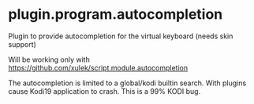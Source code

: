 # plugin.program.autocompletion
Plugin to provide autocompletion for the virtual keyboard (needs skin support)

Will be working only with https://github.com/xulek/script.module.autocompletion

The autocompletion is limited to a global/kodi builtin search. With plugins cause Kodi19 application to crash. This is a 99% KODI bug.
